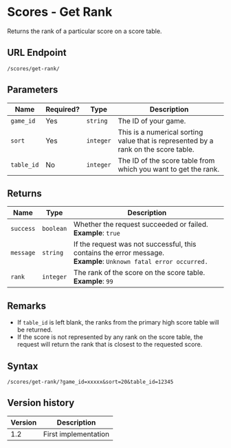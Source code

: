 # Scores - Get Rank

Returns the rank of a particular score on a score table.

## URL Endpoint

```
/scores/get-rank/
```

## Parameters

Name | Required? | Type | Description
--- | --- | --- | ---
`game_id` | Yes | `string` | The ID of your game.
`sort` | Yes | `integer` | This is a numerical sorting value that is represented by a rank on the score table.
`table_id` | No | `integer` | The ID of the score table from which you want to get the rank.

## Returns

Name | Type | Description
--- | --- | ---
`success` | `boolean` | Whether the request succeeded or failed. <br> **Example**: `true`
`message` | `string` | If the request was not successful, this contains the error message. <br> **Example**: `Unknown fatal error occurred.`
`rank` | `integer` | The rank of the score on the score table. <br> **Example**: `99`

## Remarks

- If `table_id` is left blank, the ranks from the primary high score table will be returned.
- If the score is not represented by any rank on the score table, the request will return the rank that is closest to the requested score.

## Syntax

```
/scores/get-rank/?game_id=xxxxx&sort=20&table_id=12345
```

## Version history

Version		 | Description
---			 | ---
1.2			 | First implementation